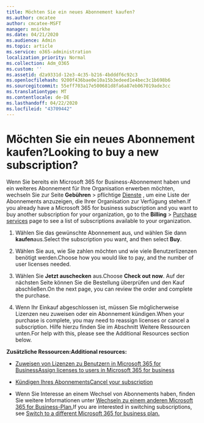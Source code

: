 ```yaml
---
title: Möchten Sie ein neues Abonnement kaufen?
ms.author: cmcatee
author: cmcatee-MSFT
manager: mnirkhe
ms.date: 04/21/2020
ms.audience: Admin
ms.topic: article
ms.service: o365-administration
localization_priority: Normal
ms.collection: Adm_O365
ms.custom: ''
ms.assetid: d2a9331d-12e3-4c35-b216-4bdddf6c92c3
ms.openlocfilehash: 9200f436bae0e10a15b3edeed1e4bec3c1b698b6
ms.sourcegitcommit: 55eff703a17e500681d8fa6a87eb067019ade3cc
ms.translationtype: MT
ms.contentlocale: de-DE
ms.lasthandoff: 04/22/2020
ms.locfileid: "43709442"
---
```

# <a name="looking-to-buy-a-new-subscription"></a><span data-ttu-id="b271e-102">Möchten Sie ein neues Abonnement kaufen?</span><span class="sxs-lookup"><span data-stu-id="b271e-102">Looking to buy a new subscription?</span></span>

<span data-ttu-id="b271e-103">Wenn Sie bereits ein Microsoft 365 for Business-Abonnement haben und ein weiteres Abonnement für Ihre Organisation erwerben möchten, wechseln Sie zur Seite **Gebühren** \> pflichtige [Dienste](https://go.microsoft.com/fwlink/p/?linkid=868433) , um eine Liste der Abonnements anzuzeigen, die Ihrer Organisation zur Verfügung stehen.</span><span class="sxs-lookup"><span data-stu-id="b271e-103">If you already have a Microsoft 365 for business subscription and you want to buy another subscription for your organization, go to the **Billing** \> [Purchase services](https://go.microsoft.com/fwlink/p/?linkid=868433) page to see a list of subscriptions available to your organization.</span></span>
 
1. <span data-ttu-id="b271e-104">Wählen Sie das gewünschte Abonnement aus, und wählen Sie dann **kaufen**aus.</span><span class="sxs-lookup"><span data-stu-id="b271e-104">Select the subscription you want, and then select **Buy**.</span></span>

2. <span data-ttu-id="b271e-105">Wählen Sie aus, wie Sie zahlen möchten und wie viele Benutzerlizenzen benötigt werden.</span><span class="sxs-lookup"><span data-stu-id="b271e-105">Choose how you would like to pay, and the number of user licenses needed.</span></span>

3. <span data-ttu-id="b271e-106">Wählen Sie **Jetzt auschecken** aus.</span><span class="sxs-lookup"><span data-stu-id="b271e-106">Choose **Check out now**.</span></span> <span data-ttu-id="b271e-107">Auf der nächsten Seite können Sie die Bestellung überprüfen und den Kauf abschließen.</span><span class="sxs-lookup"><span data-stu-id="b271e-107">On the next page, you can review the order and complete the purchase.</span></span>

4. <span data-ttu-id="b271e-108">Wenn Ihr Einkauf abgeschlossen ist, müssen Sie möglicherweise Lizenzen neu zuweisen oder ein Abonnement kündigen.</span><span class="sxs-lookup"><span data-stu-id="b271e-108">When your purchase is complete, you may need to reassign licenses or cancel a subscription.</span></span> <span data-ttu-id="b271e-109">Hilfe hierzu finden Sie im Abschnitt Weitere Ressourcen unten.</span><span class="sxs-lookup"><span data-stu-id="b271e-109">For help with this, please see the Additional Resources section below.</span></span>

 <span data-ttu-id="b271e-110">**Zusätzliche Ressourcen:**</span><span class="sxs-lookup"><span data-stu-id="b271e-110">**Additional resources:**</span></span>
  
- [<span data-ttu-id="b271e-111">Zuweisen von Lizenzen zu Benutzern in Microsoft 365 for Business</span><span class="sxs-lookup"><span data-stu-id="b271e-111">Assign licenses to users in Microsoft 365 for business</span></span>](https://docs.microsoft.com/office365/admin/subscriptions-and-billing/assign-licenses-to-users)
    
- [<span data-ttu-id="b271e-112">Kündigen Ihres Abonnements</span><span class="sxs-lookup"><span data-stu-id="b271e-112">Cancel your subscription</span></span>](https://docs.microsoft.com/office365/admin/subscriptions-and-billing/cancel-your-subscription)
    
- <span data-ttu-id="b271e-113">Wenn Sie Interesse an einem Wechsel von Abonnements haben, finden Sie weitere Informationen unter [Wechseln zu einem anderen Microsoft 365 for Business-Plan.](https://docs.microsoft.com/office365/admin/subscriptions-and-billing/switch-to-a-different-plan)</span><span class="sxs-lookup"><span data-stu-id="b271e-113">If you are interested in switching subscriptions, see [Switch to a different Microsoft 365 for business plan.](https://docs.microsoft.com/office365/admin/subscriptions-and-billing/switch-to-a-different-plan)</span></span>